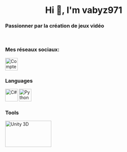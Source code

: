 <h1 align="center">Hi 👋, I'm vabyz971</h1>
<h3 >Passionner par la création de jeux vidéo </h3>

<br>

<p align="left">

<h3 align="left">Mes réseaux sociaux:</h3>
<a href="https://twitter.com/vabyz971" target="blank"><img align="center" src="https://cdn.jsdelivr.net/npm/simple-icons@3.0.1/icons/twitter.svg" alt="Compte twitter" height="40" width="40" /></a>
</p>

<h3 align="left">Languages</h3>
<p align="left">
<img src="https://upload.wikimedia.org/wikipedia/commons/thumb/0/0d/C_Sharp_wordmark.svg/1200px-C_Sharp_wordmark.svg.png" alt="C#" height="40" width="40"/>

<img src="https://upload.wikimedia.org/wikipedia/commons/thumb/c/c3/Python-logo-notext.svg/768px-Python-logo-notext.svg.png" alt="Python" height="40" width="40"/>
</p>


<h3 align="left">Tools</h3>

<p align="left">

<img src="https://unity.com/logo-unity-web.png" alt="Unity 3D" height="84" width="148"/>

</p>